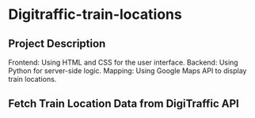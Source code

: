 # Digitraffic-train-locations
## Project Description
Frontend: Using HTML and CSS for the user interface.
Backend: Using Python for server-side logic.
Mapping: Using Google Maps API to display train locations.

##  Fetch Train Location Data from DigiTraffic API


